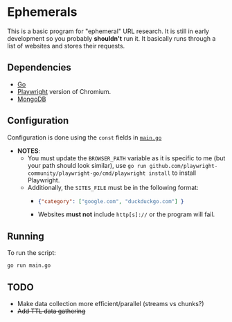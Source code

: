 # Ephemerals

This is a basic program for "ephemeral" URL research. It is still in early development so you probably **shouldn't** run it. It basically runs through a list of websites and stores their requests.

## Dependencies

- [Go](https://go.dev/doc/install)
- [Playwright](https://playwright.dev/docs/intro) version of Chromium.
- [MongoDB](https://www.mongodb.com/try/download/community)

## Configuration

Configuration is done using the `const` fields in [`main.go`](main.go)
- **NOTES**:
  - You must update the `BROWSER_PATH` variable as it is specific to me (but your path should look similar), use `go run github.com/playwright-community/playwright-go/cmd/playwright install` to install Playwright.
  - Additionally, the `SITES_FILE` must be in the following format:
    - ```json
      {"category": ["google.com", "duckduckgo.com"] }
      ```
    - Websites **must not** include `http[s]://` or the program will fail.

## Running

To run the script:

```sh
go run main.go
```

## TODO

- Make data collection more efficient/parallel (streams vs chunks?)
- ~~Add TTL data gathering~~
